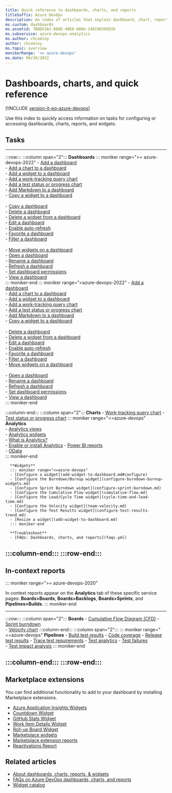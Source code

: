 ```yaml
---
title: Quick reference to dashboards, charts, and reports
titleSuffix: Azure DevOps  
description: An index of articles that explain dashboard, chart, report, and widget tasks for Azure Boards in Azure DevOps.
ms.custom: dashboards
ms.assetid: 7BAD53A1-080E-40E8-8866-24EC00395D39
ms.subservice: azure-devops-analytics
ms.author: chcomley
author: chcomley
ms.topic: overview
monikerRange: '<= azure-devops'
ms.date: 09/28/2022 
---
```


# Dashboards, charts, and quick reference 

[!INCLUDE [version-lt-eq-azure-devops](../../includes/version-lt-eq-azure-devops.md)] 

Use this index to quickly access information on tasks for configuring or accessing dashboards, charts, reports, and widgets.  
 
## Tasks

---
:::row:::
   :::column span="2":::
      **Dashboards** 
      ::: moniker range=">= azure-devops-2022"
      - [Add a dashboard](dashboards.md)  
      - [Add a chart to a dashboard](add-charts-to-dashboard.md)  
      - [Add a widget to a dashboard](add-widget-to-dashboard.md)  
      - [Add a work-tracking query chart](charts.md)  
      - [Add a test status or progress chart](../../test/track-test-status.md)  
      - [Add Markdown to a dashboard](add-markdown-to-dashboard.md)  
      - [Copy a widget to a dashboard](add-widget-to-dashboard.md#copy)  
<br/>
      - [Copy a dashboard](copy-dashboard.md)  
      - [Delete a dashboard](dashboards.md)  
      - [Delete a widget from a dashboard](add-widget-to-dashboard.md#move-delete)   
      - [Edit a dashboard](dashboards.md)  
      - [Enable auto-refresh](dashboards.md)  
      - [Favorite a dashboard](dashboards.md)  
      - [Filter a dashboard](dashboards.md)  
<br/> 
      - [Move widgets on a dashboard](add-widget-to-dashboard.md#move-delete)  
      - [Open a dashboard](dashboards.md)  
      - [Rename a dashboard](dashboards.md)  
      - [Refresh a dashboard](dashboards.md)  
      - [Set dashboard permissions](dashboard-permissions.md)  
      - [View a dashboard](dashboards.md)  
      ::: moniker-end
      ::: moniker range="<azure-devops-2022"
      - [Add a dashboard](dashboards.md)  
      - [Add a chart to a dashboard](add-charts-to-dashboard.md)  
      - [Add a widget to a dashboard](add-widget-to-dashboard.md)  
      - [Add a work-tracking query chart](charts.md)  
      - [Add a test status or progress chart](../../test/track-test-status.md)  
      - [Add Markdown to a dashboard](add-markdown-to-dashboard.md)  
      - [Copy a widget to a dashboard](add-widget-to-dashboard.md#copy)  
<br/>
      - [Delete a dashboard](dashboards.md)  
      - [Delete a widget from a dashboard](add-widget-to-dashboard.md#move-delete)   
      - [Edit a dashboard](dashboards.md)  
      - [Enable auto-refresh](dashboards.md)  
      - [Favorite a dashboard](dashboards.md)  
      - [Filter a dashboard](dashboards.md)  
      - [Move widgets on a dashboard](add-widget-to-dashboard.md#move-delete)  
<br/> 
      - [Open a dashboard](dashboards.md)  
      - [Rename a dashboard](dashboards.md)  
      - [Refresh a dashboard](dashboards.md)  
      - [Set dashboard permissions](dashboard-permissions.md)  
      - [View a dashboard](dashboards.md)  
      ::: moniker-end
      
   :::column-end:::
   :::column span="2":::
      **Charts** 
      - [Work-tracking query chart](charts.md) 
      - [Test status or progress chart](../../test/track-test-status.md) 
      ::: moniker range="<=azure-devops"
      **Analytics**  
      - [Analytics views](../powerbi/what-are-analytics-views.md)  
      - [Analytics widgets](analytics-widgets.md)  
      - [What is Analytics?](../powerbi/what-is-analytics.md)  
      - [Enable or install Analytics](analytics-extension.md) 
      - [Power BI reports](../powerbi/overview.md#sample-reports)  
      - [OData](../extend-analytics/quick-ref.md)  
      ::: moniker-end
      
      **Widgets** 
      ::: moniker range="<=azure-devops"
      - [Configure a widget](add-widget-to-dashboard.md#configure)  
      - [Configure the Burndown/Burnup widget](configure-burndown-burnup-widgets.md)  
      - [Configure Sprint Burndown widget](configure-sprint-burndown.md)   
      - [Configure the Cumulative Flow widget](cumulative-flow.md) 
      - [Configure the Lead/Cycle Time widget](cycle-time-and-lead-time.md) 
      - [Configure the Velocity widget](team-velocity.md) 
      - [Configure the Test Results widget](configure-test-results-trend.md)  
      - [Resize a widget](add-widget-to-dashboard.md) 
      ::: moniker-end
      
      **Troubleshoot** 
      - [FAQs: Dashboards, charts, and reports](faqs.yml)   
   :::column-end:::
:::row-end:::
---

## In-context reports

::: moniker range=">= azure-devops-2020"

In context reports appear on the **Analytics** tab of these specific service pages: **Boards>Boards**, **Boards>Backlogs**, **Boards>Sprints**, and **Pipelines>Builds**. 
::: moniker-end

---
:::row:::
   :::column span="2":::
      **Boards** 
      - [Cumulative Flow Diagram (CFD)](cumulative-flow.md#configure-built-in-cfd) 
      - [Sprint burndown](configure-sprint-burndown.md)  
      - [Velocity chart](team-velocity.md) 
   :::column-end:::
   :::column span="2":::
      ::: moniker range="<=azure-devops"
      **Pipelines** 
      - [Build test results](../../pipelines/test/review-continuous-test-results-after-build.md) 
      - [Code coverage](../../pipelines/test/review-code-coverage-results.md) 
      - [Release test results](../../pipelines/test/review-continuous-test-results-after-build.md) 
      - [Trace test requirements](../../pipelines/test/requirements-traceability.md) 
      - [Test analytics](../../pipelines/test/test-analytics.md) 
      - [Test failures](../../pipelines/test/test-analytics.md)  
      - [Test impact analysis](../../pipelines/test/test-impact-analysis.md) 
      ::: moniker-end
      
   :::column-end:::
:::row-end:::
---
 
 

## Marketplace extensions 

You can find additional functionality to add to your dashboard by installing Marketplace extensions. 

- [Azure Application Insights Widgets](https://marketplace.visualstudio.com/items?itemName=ms-appinsights.ApplicationInsightsWidgets)
- [Countdown Widget](https://marketplace.visualstudio.com/items?itemName=ALM-DevOpsRangers.CountdownWidget)
- [GitHub Stats Widget](https://marketplace.visualstudio.com/items?itemName=YodLabs.yodlabs-githubstats)
- [Work Item Details Widget](https://marketplace.visualstudio.com/items?itemName=ms-devlabs.WorkItemDetails)
- [Roll-up Board Widget](https://marketplace.visualstudio.com/items?itemName=ms-devlabs.RollUpBoard)
- [Marketplace widgets](https://marketplace.visualstudio.com/search?term=widget&target=AzureDevOps&category=All%20categories&sortBy=Relevance)
- [Marketplace extension reports](https://marketplace.visualstudio.com/search?term=report&target=AzureDevOps&category=All%20categories&sortBy=Relevance)
- [Reactivations Report](https://marketplace.visualstudio.com/items?itemName=EnterpriseServicesDevOpsTeam.ServicesBugReactivationReport&ssr=false#overview)

 

## Related articles

- [About dashboards, charts, reports, & widgets](overview.md)
- [FAQs on Azure DevOps dashboards, charts, and reports](faqs.yml)
- [Widget catalog](widget-catalog.md)  